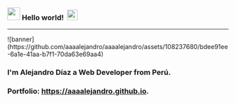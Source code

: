 ### <img src="https://github.com/TheDudeThatCode/TheDudeThatCode/blob/master/Assets/Hi.gif" width="29px"> **Hello world!** &nbsp;<img src="https://github.com/TheDudeThatCode/TheDudeThatCode/blob/master/Assets/Earth.gif" width="24px">
<hr>
![banner](https://github.com/aaaalejandro/aaaalejandro/assets/108237680/bdee91ee-6a1e-41aa-b7f1-70da63e69aa4)

### I'm Alejandro Díaz a Web Developer from Perú.

### Portfolio: https://aaaalejandro.github.io.
<!--
**aaaalejandro/aaaalejandro** is a ✨ _special_ ✨ repository because its `README.md` (this file) appears on your GitHub profile.

Here are some ideas to get you started:

- 🔭 I’m currently working on ...
- 🌱 I’m currently learning ...
- 👯 I’m looking to collaborate on ...
- 🤔 I’m looking for help with ...
- 💬 Ask me about ...
- 📫 How to reach me: ...
- 😄 Pronouns: ...
- ⚡ Fun fact: ...
-->
